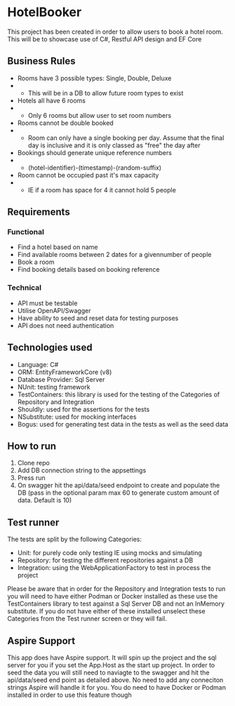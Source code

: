 # HotelBooker

This project has been created in order to allow users to book a hotel room. This will be to showcase use of C#, Restful API design and EF Core

## Business Rules

* Rooms have 3 possible types: Single, Double, Deluxe
* * This will be in a DB to allow future room types to exist
* Hotels all have 6 rooms
* * Only 6 rooms but allow user to set room numbers
* Rooms cannot be double booked
* * Room can only have a single booking per day. Assume that the final day is inclusive and it is only classed as "free" the day after
* Bookings should generate unique reference numbers
* * (hotel-identifier)-(timestamp)-(random-suffix)
* Room cannot be occupied past it's max capacity
* * IE if a room has space for 4 it cannot hold 5 people

## Requirements

### Functional

* Find a hotel based on name
* Find available rooms between 2 dates for a givennumber of people
* Book a room
* Find booking details based on booking reference

### Technical 
* API must be testable
* Utilise OpenAPI/Swagger
* Have ability to seed and reset data for testing purposes
* API does not need authentication

## Technologies used

* Language: C#
* ORM: EntityFrameworkCore (v8)
* Database Provider: Sql Server
* NUnit: testing framework
* TestContainers: this library is used for the testing of the Categories of Repository and Integration
* Shouldly: used for the assertions for the tests
* NSubstitute: used for mocking interfaces
* Bogus: used for generating test data in the tests as well as the seed data

## How to run

1. Clone repo
2. Add DB connection string to the appsettings
3. Press run
4. On swagger hit the api/data/seed endpoint to create and populate the DB (pass in the optional param max 60 to generate custom amount of data. Default is 10)


## Test runner

The tests are split by the following Categories:
* Unit: for purely code only testing IE using mocks and simulating
* Repository: for testing the different repositories against a DB
* Integration: using the WebApplicationFactory to test in process the project

Please be aware that in order for the Repository and Integration tests to run you will need to have either Podman or Docker installed as these use the TestContainers library to test against a Sql Server DB and not an InMemory substitute. If you do not have either of these installed unselect these Categories from the Test runner screen or they will fail.

## Aspire Support

This app does have Aspire support. It will spin up the project and the sql server for you if you set the App.Host as the start up project. In order to seed the data you will still need to naviagte to the swagger and hit the api/data/seed end point as detailed above. No need to add any conneciton strings Aspire will handle it for you. You do need to have Docker or Podman installed in order to use this feature though
